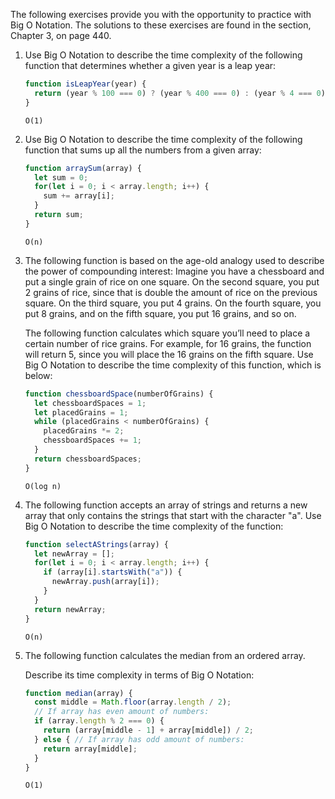 The following exercises provide you with the opportunity to practice with Big O Notation. The solutions to these exercises are found in the section, Chapter 3, on page 440.

1. Use Big O Notation to describe the time complexity of the following function that determines whether a given year is a leap year:
    ```javascript
    function isLeapYear(year) {
      return (year % 100 === 0) ? (year % 400 === 0) : (year % 4 === 0);
    }
    ```

    `O(1)`

2. Use Big O Notation to describe the time complexity of the following function that sums up all the numbers from a given array:
    ```javascript
    function arraySum(array) {
      let sum = 0;
      for(let i = 0; i < array.length; i++) {
        sum += array[i];
      }
      return sum;
    }
    ```

    `O(n)`

3. The following function is based on the age-old analogy used to describe the power of compounding interest:
    Imagine you have a chessboard and put a single grain of rice on one square. On the second square, you put 2 grains of rice, since that is double the amount of rice on the previous square. On the third square, you put 4 grains. On the fourth square, you put 8 grains, and on the fifth square, you put 16 grains, and so on. 

    The following function calculates which square you’ll need to place a certain number of rice grains. For example, for 16 grains, the function will return 5, since you will place the 16 grains on the fifth square. Use Big O Notation to describe the time complexity of this function, which is below:

    ```javascript
    function chessboardSpace(numberOfGrains) {
      let chessboardSpaces = 1;
      let placedGrains = 1;
      while (placedGrains < numberOfGrains) {
        placedGrains *= 2;
        chessboardSpaces += 1;
      }
      return chessboardSpaces;
    }
    ```

    `O(log n)`

4. The following function accepts an array of strings and returns a new array that only contains the strings that start with the character "a". Use Big O Notation to describe the time complexity of the function: 
    ```javascript
    function selectAStrings(array) {
      let newArray = [];
      for(let i = 0; i < array.length; i++) {
        if (array[i].startsWith("a")) {
          newArray.push(array[i]);
        }
      }
      return newArray;
    }
    ```

    `O(n)`

5. The following function calculates the median from an ordered array.

    Describe its time complexity in terms of Big O Notation:

    ```javascript
    function median(array) {
      const middle = Math.floor(array.length / 2);
      // If array has even amount of numbers:
      if (array.length % 2 === 0) {
        return (array[middle - 1] + array[middle]) / 2;
      } else { // If array has odd amount of numbers:
        return array[middle];
      }
    }
    ```

    `O(1)`
